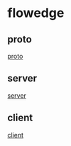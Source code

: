 # flowedge

## proto
[proto](https://github.com/monstersquad227/flowedge-proto)

## server
[server](https://github.com/monstersquad227/flowedge-server)

## client
[client](https://github.com/monstersquad227/flowedge-client)
